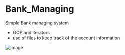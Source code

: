 # Bank_Managing
Simple Bank managing system 

- OOP and iterators
- use of files to keep track of the account information


![image](https://github.com/itsVinM/Bank_Managing/assets/85823292/227a8a85-63aa-474c-b787-3ac9582b6d87)
